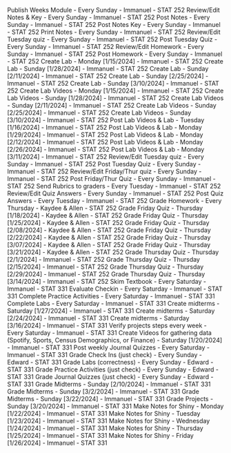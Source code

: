 Publish Weeks Module - Every Sunday - Immanuel - STAT 252
Review/Edit Notes & Key  - Every Sunday - Immanuel - STAT 252
Post Notes - Every Sunday - Immanuel - STAT 252 
Post Notes Key - Every Sunday - Immanuel - STAT 252
Print Notes - Every Sunday - Immanuel - STAT 252
Review/Edit Tuesday quiz - Every Sunday - Immanuel - STAT 252
Post Tuesday Quiz - Every Sunday - Immanuel - STAT 252
Review/Edit Homework - Every Sunday - Immanuel  - STAT 252
Post Homework - Every Sunday - Immanuel  - STAT 252
Create Lab -  Monday [1/15/2024] - Immanuel - STAT 252
Create Lab -  Sunday [1/28/2024] - Immanuel - STAT 252
Create Lab -  Sunday [2/11/2024] - Immanuel - STAT 252
Create Lab -  Sunday [2/25/2024] - Immanuel - STAT 252
Create Lab -  Sunday [3/10/2024] - Immanuel - STAT 252
Create Lab Videos -  Monday [1/15/2024] - Immanuel - STAT 252
Create Lab Videos -  Sunday [1/28/2024] - Immanuel - STAT 252
Create Lab Videos -  Sunday [2/11/2024] - Immanuel - STAT 252
Create Lab Videos -  Sunday [2/25/2024] - Immanuel - STAT 252
Create Lab Videos -  Sunday [3/10/2024] - Immanuel - STAT 252
Post Lab Videos & Lab -  Tuesday [1/16/2024] - Immanuel - STAT 252
Post Lab Videos & Lab -  Monday [1/29/2024] - Immanuel - STAT 252
Post Lab Videos & Lab -  Monday [2/12/2024] - Immanuel - STAT 252 
Post Lab Videos & Lab -  Monday [2/26/2024] - Immanuel - STAT 252
Post Lab Videos & Lab -  Monday [3/11/2024] - Immanuel - STAT 252 
Review/Edit Tuesday quiz - Every Sunday - Immanuel  - STAT 252
Post Tuesday Quiz - Every Sunday - Immanuel   - STAT 252
Review/Edit Friday/Thur quiz - Every Sunday - Immanuel  - STAT 252
Post Friday/Thur Quiz - Every Sunday - Immanuel  - STAT 252 
Send Rubrics to graders - Every Tuesday - Immanuel  - STAT 252
Review/Edit Quiz Answers - Every Sunday - Immanuel  - STAT 252
Post Quiz Answers - Every Tuesday - Immanuel  - STAT 252
Grade Homework - Every Thursday  - Kaydee & Allen - STAT 252
Grade Friday Quiz - Thursday [1/18/2024] - Kaydee & Allen - STAT 252
Grade Friday Quiz - Thursday [1/25/2024] - Kaydee & Allen - STAT 252
Grade Friday Quiz - Thursday [2/08/2024] - Kaydee & Allen - STAT 252
Grade Friday Quiz - Thursday [2/22/2024] - Kaydee & Allen - STAT 252
Grade Friday Quiz - Thursday [3/07/2024] - Kaydee & Allen - STAT 252
Grade Friday Quiz - Thursday [3/21/2024] - Kaydee & Allen - STAT 252
Grade Thursday Quiz - Thursday [2/1/2024] - Immanuel - STAT 252
Grade Thursday Quiz - Thursday [2/15/2024] - Immanuel - STAT 252
Grade Thursday Quiz - Thursday [2/29/2024] - Immanuel - STAT 252
Grade Thursday Quiz - Thursday [3/14/2024] - Immanuel - STAT 252
Skim Textbook - Every Saturday - Immanuel - STAT 331
Evaluate Checkin - Every Saturday - Immanuel - STAT 331
Complete Practice Activities - Every Saturday - Immanuel - STAT 331
Complete Labs - Every Saturday - Immanuel - STAT 331
Create midterms - Saturday  [1/27/2024] - Immanuel - STAT 331
Create midterms - Saturday  [2/24/2024] - Immanuel - STAT 331
Create midterms - Saturday  [3/16/2024] - Immanuel - STAT 331
Verify projects steps every week - Every Saturday - Immanuel - STAT 331
Create Videos for gathering data (Spotify, Sports, Census Demographics, or Finance) - Saturday  [1/20/2024] - Immanuel - STAT 331
Post weekly Journal Quizzes - Every Saturday - Immanuel - STAT 331
Grade Check Ins (just check) - Every Sunday - Edward - STAT 331
Grade Labs (correctness) - Every Sunday - Edward - STAT 331
Grade Practice Activities (just check) - Every Sunday - Edward - STAT 331
Grade Journal Quizzes (just check) - Every Sunday - Edward - STAT 331
Grade Midterms - Sunday [2/10/2024] - Immanuel  - STAT 331
Grade Midterms - Sunday [3/2/2024] - Immanuel  - STAT 331
Grade Midterms - Sunday [3/22/2024] - Immanuel  - STAT 331
Grade Projects - Sunday [3/20/2024] - Immanuel  - STAT 331
Make Notes for Shiny - Monday [1/22/2024]  - Immanuel - STAT 331
Make Notes for Shiny - Tuesday [1/23/2024]  - Immanuel - STAT 331
Make Notes for Shiny - Wednesday [1/24/2024]  - Immanuel - STAT 331
Make Notes for Shiny - Thursday [1/25/2024]  - Immanuel - STAT 331
Make Notes for Shiny - Friday [1/26/2024]  - Immanuel - STAT 331
